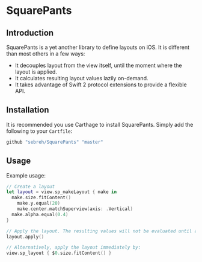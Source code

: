 # SquarePants

## Introduction
SquarePants is a yet another library to define layouts on iOS. It is different than most others in a few ways:

- It decouples layout from the view itself, until the moment where the layout is applied.
- It calculates resulting layout values lazily on-demand.
- It takes advantage of Swift 2 protocol extensions to provide a flexible API.

## Installation

It is recommended you use Carthage to install SquarePants. Simply add the following to your `Cartfile`:

```ruby
github "sebreh/SquarePants" "master"
```

## Usage

Example usage:

```swift
// Create a layout
let layout = view.sp_makeLayout { make in
  make.size.fitContent()
	make.y.equal(20)
	make.center.matchSuperview(axis: .Vertical)
  make.alpha.equal(0.4)
}

// Apply the layout. The resulting values will not be evaluated until apply() is called
layout.apply()

// Alternatively, apply the layout immediately by:
view.sp_layout { $0.size.fitContent() }
```